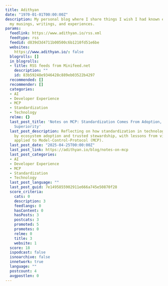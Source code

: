 ```yaml
---
title: Adithyan
date: "1970-01-01T00:00:00Z"
description: My personal blog where I share things I wish I had known earlier. I document
  my musings, writings, and experiences.
params:
  feedlink: https://www.adithyan.io/rss.xml
  feedtype: rss
  feedid: d839d3d4711b00500c6b1210fd51e6be
  websites:
    https://www.adithyan.io/: false
  blogrolls: []
  in_blogrolls:
  - title: RSS feeds from Minifeed.net
    description: ""
    id: 83b59248e9346428c889eb03522b4297
  recommended: []
  recommender: []
  categories:
  - AI
  - Developer Experience
  - MCP
  - Standardization
  - Technology
  relme: {}
  last_post_title: 'Notes on MCP: Standardization Comes From Adoption, Not Technical
    Superiority'
  last_post_description: Reflecting on how standardization in technology is driven
    by ecosystem adoption and trusted stewardship, with lessons from video streaming
    applied to Model-Control-Protocol (MCP).
  last_post_date: "2025-04-25T00:00:00Z"
  last_post_link: https://adithyan.io/blog/notes-on-mcp
  last_post_categories:
  - AI
  - Developer Experience
  - MCP
  - Standardization
  - Technology
  last_post_language: ""
  last_post_guid: 7e1495855902911e666a745e50870f28
  score_criteria:
    cats: 0
    description: 3
    feedlangs: 0
    hasContent: 0
    hasPosts: 3
    postcats: 3
    promoted: 5
    promotes: 0
    relme: 0
    title: 3
    website: 1
  score: 18
  ispodcast: false
  isnoarchive: false
  innetwork: true
  language: ""
  postcount: 4
  avgpostlen: 0
---
```

